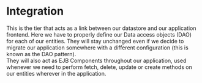 # Integration

This is the tier that acts as a link between our datastore and our application frontend. Here we have to properly define our Data access objects (DAO) for each of our entities. They will stay unchanged even if we decide to migrate our application somewhere with a different configuration (this is known as the DAO pattern). <br> They will also act as EJB Components throughout our application, used whenever we need to perform fetch, delete, update or create methods on our entities wherever in the application. <br> <br>
